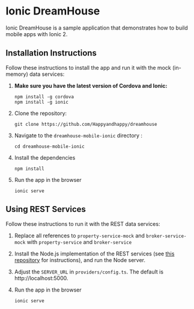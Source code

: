 # Ionic DreamHouse

Ionic DreamHouse is a sample application that demonstrates how to build mobile apps with Ionic 2. 

## Installation Instructions

Follow these instructions to install the app and run it with the mock (in-memory) data services:

1. **Make sure you have the latest version of Cordova and Ionic:**
    ```
    npm install -g cordova
    npm install -g ionic
    ```

1. Clone the repository:
    ```
    git clone https://github.com/Happyandhappy/dreamhouse
    ```

1. Navigate to the `dreamhouse-mobile-ionic` directory :
    ```
    cd dreamhouse-mobile-ionic
    ```

1. Install the dependencies
    ```
    npm install
    ```
  
1. Run the app in the browser
    ```
    ionic serve
    ```

## Using REST Services

Follow these instructions to run it with the REST data services:

1. Replace all references to `property-service-mock` and `broker-service-mock` with `property-service` and `broker-service`
 
1. Install the Node.js implementation of the REST services (see [this repository](https://github.com/Happyandhappy/dreamhouse/dreamhouse-rest-services) for instructions), and run the Node server.
 
1. Adjust the `SERVER_URL` in `providers/config.ts`. The default is http://localhost:5000.

1. Run the app in the browser
    ```
    ionic serve
    ```